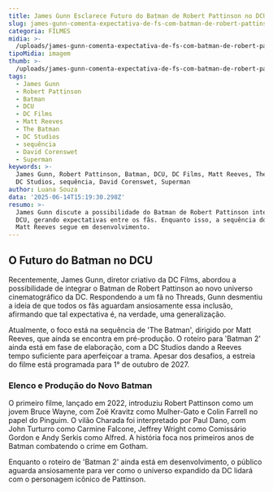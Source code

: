 ```yaml
---
title: James Gunn Esclarece Futuro do Batman de Robert Pattinson no DCU
slug: james-gunn-comenta-expectativa-de-fs-com-batman-de-robert-pattinson-no-dcu
categoria: FILMES
midia: >-
  /uploads/james-gunn-comenta-expectativa-de-fs-com-batman-de-robert-pattinson-no-dcu-thumb.jpg
tipoMidia: imagem
thumb: >-
  /uploads/james-gunn-comenta-expectativa-de-fs-com-batman-de-robert-pattinson-no-dcu-thumb.jpg
tags:
  - James Gunn
  - Robert Pattinson
  - Batman
  - DCU
  - DC Films
  - Matt Reeves
  - The Batman
  - DC Studios
  - sequência
  - David Corenswet
  - Superman
keywords: >-
  James Gunn, Robert Pattinson, Batman, DCU, DC Films, Matt Reeves, The Batman,
  DC Studios, sequência, David Corenswet, Superman
author: Luana Souza
data: '2025-06-14T15:19:30.298Z'
resumo: >-
  James Gunn discute a possibilidade do Batman de Robert Pattinson integrar o
  DCU, gerando expectativas entre os fãs. Enquanto isso, a sequência do filme de
  Matt Reeves segue em desenvolvimento.
---
```


## O Futuro do Batman no DCU

Recentemente, James Gunn, diretor criativo da DC Films, abordou a possibilidade de integrar o Batman de Robert Pattinson ao novo universo cinematográfico da DC. Respondendo a um fã no Threads, Gunn desmentiu a ideia de que todos os fãs aguardam ansiosamente essa inclusão, afirmando que tal expectativa é, na verdade, uma generalização.

Atualmente, o foco está na sequência de 'The Batman', dirigido por Matt Reeves, que ainda se encontra em pré-produção. O roteiro para 'Batman 2' ainda está em fase de elaboração, com a DC Studios dando a Reeves tempo suficiente para aperfeiçoar a trama. Apesar dos desafios, a estreia do filme está programada para 1° de outubro de 2027.

### Elenco e Produção do Novo Batman

O primeiro filme, lançado em 2022, introduziu Robert Pattinson como um jovem Bruce Wayne, com Zoë Kravitz como Mulher-Gato e Colin Farrell no papel do Pinguim. O vilão Charada foi interpretado por Paul Dano, com John Turturro como Carmine Falcone, Jeffrey Wright como Comissário Gordon e Andy Serkis como Alfred. A história foca nos primeiros anos de Batman combatendo o crime em Gotham.

Enquanto o roteiro de 'Batman 2' ainda está em desenvolvimento, o público aguarda ansiosamente para ver como o universo expandido da DC lidará com o personagem icônico de Pattinson.
